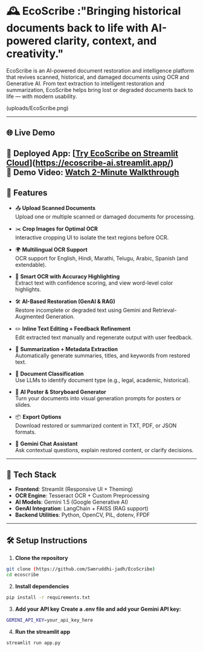 # 🕰️ EcoScribe :"Bringing historical documents back to life with AI-powered clarity, context, and creativity."
EcoScribe is an AI-powered document restoration and intelligence platform that revives scanned, historical, and damaged documents using OCR and Generative AI. From text extraction to intelligent restoration and summarization, EcoScribe helps bring lost or degraded documents back to life — with modern usability.

(uploads/EcoScribe.png)

---
## 🌐 Live Demo

🔗 **Deployed App**: [[Try EcoScribe on Streamlit Cloud](https://ecoscribe-ai.streamlit.app/)](https://ecoscribe-ai.streamlit.app/)  
🎥 **Demo Video**: [Watch 2-Minute Walkthrough](https://www.youtube.com/watch?v=your-demo-video-link)
---

## 🚀 Features

- 📤 **Upload Scanned Documents**  
  Upload one or multiple scanned or damaged documents for processing.

- ✂️ **Crop Images for Optimal OCR**  
  Interactive cropping UI to isolate the text regions before OCR.

- 🌍 **Multilingual OCR Support**  
  OCR support for English, Hindi, Marathi, Telugu, Arabic, Spanish (and extendable).

- 🧠 **Smart OCR with Accuracy Highlighting**  
  Extract text with confidence scoring, and view word-level color highlights.

- 🛠️ **AI-Based Restoration (GenAI & RAG)**  
  Restore incomplete or degraded text using Gemini and Retrieval-Augmented Generation.

- ✏️ **Inline Text Editing + Feedback Refinement**  
  Edit extracted text manually and regenerate output with user feedback.

- 📌 **Summarization + Metadata Extraction**  
  Automatically generate summaries, titles, and keywords from restored text.

- 📑 **Document Classification**  
  Use LLMs to identify document type (e.g., legal, academic, historical).

- 🎨 **AI Poster & Storyboard Generator**  
  Turn your documents into visual generation prompts for posters or slides.

- 📦 **Export Options**  
  Download restored or summarized content in TXT, PDF, or JSON formats.

- 💬 **Gemini Chat Assistant**  
  Ask contextual questions, explain restored content, or clarify decisions.

---

## 🧠 Tech Stack

- **Frontend**: Streamlit (Responsive UI + Theming)
- **OCR Engine**: Tesseract OCR + Custom Preprocessing
- **AI Models**: Gemini 1.5 (Google Generative AI)
- **GenAI Integration**: LangChain + FAISS (RAG support)
- **Backend Utilities**: Python, OpenCV, PIL, dotenv, FPDF

---

## 🛠️ Setup Instructions

1. **Clone the repository**
```bash
git clone (https://github.com/Samruddhi-jadh/EcoScribe)
cd ecoscribe
```

2. **Install dependencies**
```bash
pip install -r requirements.txt
```

3. **Add your API key**
**Create a .env file and add your Gemini API key:**
```bash
GEMINI_API_KEY=your_api_key_here
```

4. **Run the streamlit app**
```bash
streamlit run app.py
```
